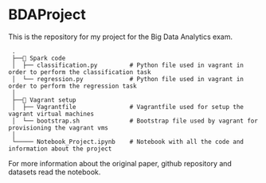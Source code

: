 # BDAProject
This is the repository for my project for the Big Data Analytics exam.

     .
     ├──📁 Spark code
     │  ├── classification.py         # Python file used in vagrant in order to perform the classification task
     │  └── regression.py             # Python file used in vagrant in order to perform the regression task
     │
     ├──📁 Vagrant setup
     │  ├── Vagrantfile               # Vagrantfile used for setup the vagrant virtual machines
     │  └── bootstrap.sh              # Bootstrap file used by vagrant for provisioning the vagrant vms
     │
     └───── Notebook_Project.ipynb    # Notebook with all the code and information about the project
     
For more information about the original paper, github repository and datasets read the notebook.
